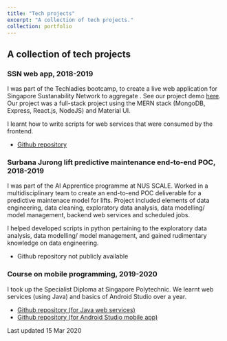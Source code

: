 ```yaml
---
title: "Tech projects"
excerpt: "A collection of tech projects."
collection: portfolio
---
```


## A collection of tech projects

### SSN web app, 2018-2019

I was part of the Techladies bootcamp, to create a live web application for Singapore Sustanability Network to aggregate . See our project demo [here](https://www.facebook.com/ssnsingapore/videos/293450054683330/). Our project was a full-stack project using the MERN stack (MongoDB, Express, React.js, NodeJS) and Material UI.

I learnt how to write scripts for web services that were consumed by the frontend.

- [Github repository](https://github.com/ssnsingapore/ssn-app)

### Surbana Jurong lift predictive maintenance end-to-end POC, 2018-2019

I was part of the AI Apprentice programme at NUS SCALE. Worked in a multidisciplinary team to create an end-to-end POC deliverable for a predictive maintenace model for lifts. Project included elements of data engineering, data cleaning, exploratory data analysis, data modelling/ model management, backend web services and scheduled jobs. 

I helped developed scripts in python pertaining to the exploratory data analysis, data modelling/ model management, and gained rudimentary knowledge on data engineering.

- Github repository not publicly available

### Course on mobile programming, 2019-2020

I took up the Specialist Diploma at Singapore Polytechnic. We learnt web services (using Java) and basics of Android Studio over a year.

- [Github repository (for Java web services)](https://github.com/eunices/moneytransfer)
- [Github repository (for Android Studio mobile app)](https://github.com/eunices/moneyxfer-mobi)

Last updated 15 Mar 2020